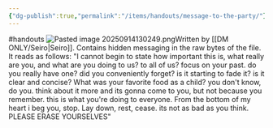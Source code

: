 ```yaml
---
{"dg-publish":true,"permalink":"/items/handouts/message-to-the-party/"}
---
```


#handouts
![Pasted image 20250914130249.png](/img/user/items/image%20files/Pasted%20image%2020250914130249.png)Written by [[DM ONLY/Seiro\|Seiro]]. Contains hidden messaging in the raw bytes of the file. It reads as follows:
"I cannot begin to state how important this is, what really are you, and what are you doing to us?  to all of us? focus on your past. do you really have one? did you conveniently forget? is it starting to fade it? is it clear and concise?
What was your favorite food as a child? you don't know, do you. think about it more and its gonna come to you, but not because you remember. this is what you're doing to everyone. From the bottom of my heart i beg you, stop. Lay down, rest, cease. its not as bad as you think. 
PLEASE ERASE YOURSELVES"